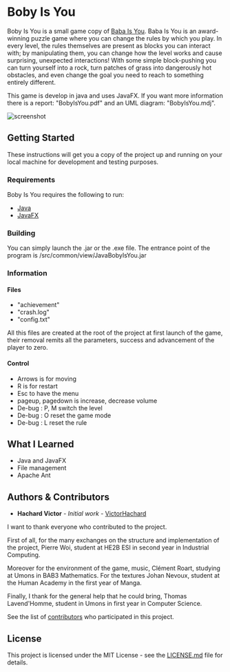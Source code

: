 # Boby Is You

Boby Is You is a small game copy of [Baba Is You](https://store.steampowered.com/app/736260/Baba_Is_You/). Baba Is You is an award-winning puzzle game where you can change the rules by which you play. In every level, the rules themselves are present as blocks you can interact with; by manipulating them, you can change how the level works and cause surprising, unexpected interactions! With some simple block-pushing you can turn yourself into a rock, turn patches of grass into dangerously hot obstacles, and even change the goal you need to reach to something entirely different.

This game is develop in java and uses JavaFX. If you want more information there is a report: "BobyIsYou.pdf" and an UML diagram: "BobyIsYou.mdj".

![screenshot](../master/res/sample.gif)

## Getting Started

These instructions will get you a copy of the project up and running on your local machine for development and testing purposes.

### Requirements

Boby Is You requires the following to run:

- [Java](https://www.java.com/fr/download/)
- [JavaFX](https://www.oracle.com/technetwork/java/javafx/overview/index.html)

### Building

You can simply launch the .jar or the .exe file. The entrance point of the program is /src/common/view/JavaBobyIsYou.jar

### Information

#### Files

- "achievement"
- "crash.log"
- "config.txt"


All this files are created at the root of the project at first launch of the game, their removal remits all the parameters, success and advancement of the player to zero.

#### Control

- Arrows is for moving
- R is for restart
- Esc to have the menu
- pageup, pagedown is increase, decrease volume
- De-bug : P, M switch the level
- De-bug : O reset the game mode
- De-bug : L reset the rule

## What I Learned

- Java and JavaFX
- File management
- Apache Ant

## Authors & Contributors

* **Hachard Victor** - *Initial work* - [VictorHachard](https://github.com/VictorHachard)

I want to thank everyone who contributed to the project.

First of all, for the many exchanges on the structure and implementation of the project, Pierre Woi, student at HE2B ESI in second year in Industrial Computing.

Moreover for the environment of the game, music, Clément Roart, studying at Umons in BAB3 Mathematics. For the textures Johan Nevoux, student at the Human Academy in the first year of Manga.

Finally, I thank for the general help that he could bring, Thomas Lavend'Homme, student in Umons in first year in Computer Science.

See the list of [contributors](https://github.com/VictorHachard/BobyIsYou/graphs/contributors) who participated in this project.

## License

This project is licensed under the MIT License - see the [LICENSE.md](../master/LICENSE) file for details.
